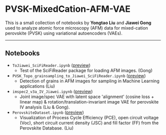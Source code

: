 # PVSK-MixedCation-AFM-VAE

This is a small collection of notebooks by **Yongtao Liu** and **Jiawei Gong** used to analyze atomic force microscopy (AFM) data for mixed-cation perovskite (PVSK) using variational autoencoders (VAEs).

---

## Notebooks

- `ToJiawei_SciFiReader.ipynb` ([preview](./ToJiawei_SciFiReader.ipynb))
    - Test of the SciFiReader package for loading AFM images. (Gong)
- `PVSK_Topo_grainsampling_to_Jiawei_SciFiReader.ipynb` ([preview](./PVSK_Topo_grainsampling_to_Jiawei_SciFiReader.ipynb))
    - Detection of grains in AFM images for sampling in Machine Learning applications (Liu)
- `imspec2_v3a_IV_Jiawei.ipynb` ([preview](./imspec2_v3a_IV_Jiawei.ipynb))
    - Joint image/spec VAE with latent space 'alignment' (cosine loss + linear map) & rotation/translation-invariant image VAE for perovskite IV analysis (Liu & Gong).
- `PerovskiteDataset.ipynb` ([preview](./PerovskiteDataset.ipynb))
    - Visualization of Process Cycle Efficiency (PCE), open circuit voltage (Voc), short circuit current density (JSC) and fill factor (FF) from the Perovskite Database. (Liu)